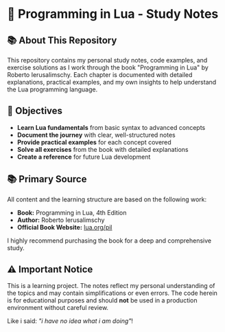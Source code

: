 # 🌙 Programming in Lua - Study Notes

## 📚 About This Repository

This repository contains my personal study notes, code examples, and exercise solutions as I work through the book "Programming in Lua" by Roberto Ierusalimschy. Each chapter is documented with detailed explanations, practical examples, and my own insights to help understand the Lua programming language.

## 🎯 Objectives

- **Learn Lua fundamentals** from basic syntax to advanced concepts
- **Document the journey** with clear, well-structured notes
- **Provide practical examples** for each concept covered
- **Solve all exercises** from the book with detailed explanations
- **Create a reference** for future Lua development

## 📚 Primary Source

All content and the learning structure are based on the following work:

  - **Book:** Programming in Lua, 4th Edition
  - **Author:** Roberto Ierusalimschy
  - **Official Book Website:** [lua.org/pil](https://www.lua.org/pil/)

I highly recommend purchasing the book for a deep and comprehensive study.

## ⚠️ Important Notice

This is a learning project. The notes reflect my personal understanding of the topics and may contain simplifications or even errors. The code herein is for educational purposes and should **not** be used in a production environment without careful review.

Like i said: *"i have no idea what i am doing"*\!
